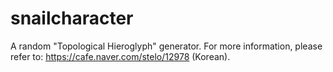 # snailcharacter
A random "Topological Hieroglyph" generator. For more information, please refer to: https://cafe.naver.com/stelo/12978 (Korean).
